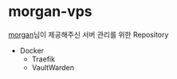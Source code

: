 # morgan-vps
[morgan](https://github.com/morgan-jeon)님이 제공해주신 서버 관리를 위한 Repository

- Docker
  - Traefik
  - VaultWarden
